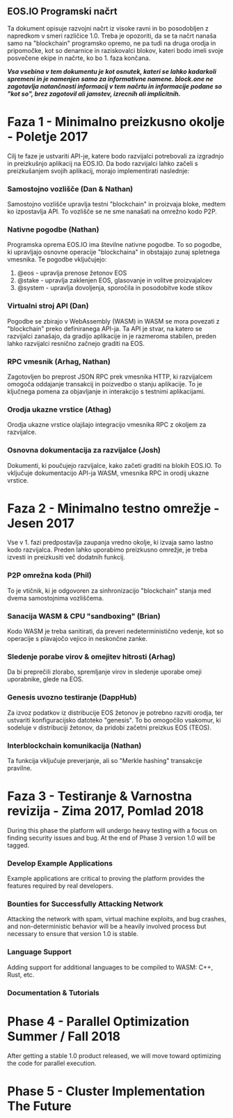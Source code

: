 ## EOS.IO Programski načrt

Ta dokument opisuje razvojni načrt iz visoke ravni in bo posodobljen z napredkom v smeri različice 1.0. Treba je opozoriti, da se ta načrt nanaša samo na "blockchain" programsko opremo, ne pa tudi na druga orodja in pripomočke, kot so denarnice in raziskovalci blokov, kateri bodo imeli svoje posvečene ekipe in načrte, ko bo 1. faza končana.

***Vsa vsebina v tem dokumentu je kot osnutek, kateri se lahko kadarkoli spremeni in je namenjen samo za informativne namene. block.one ne zagotavlja natančnosti informacij v tem načrtu in informacije podane so "kot so", brez zagotovil ali jamstev, izrecnih ali implicitnih.***

# Faza 1 - Minimalno preizkusno okolje - Poletje 2017

Cilj te faze je ustvariti API-je, katere bodo razvijalci potrebovali za izgradnjo in preizkušnjo aplikacij na EOS.IO. Da bodo razvijalci lahko začeli s preizkušanjem svojih aplikacij, morajo implementirati naslednje:

### Samostojno vozlišče (Dan & Nathan)

Samostojno vozlišče upravlja testni "blockchain" in proizvaja bloke, medtem ko izpostavlja API. To vozlišče se ne sme nanašati na omrežno kodo P2P.

### Nativne pogodbe (Nathan)

Programska oprema EOS.IO ima številne nativne pogodbe. To so pogodbe, ki upravljajo osnovne operacije "blockchaina" in obstajajo zunaj spletnega vmesnika. Te pogodbe vključujejo:

1. @eos - upravlja prenose žetonov EOS
2. @stake - upravlja zaklenjen EOS, glasovanje in volitve proizvajalcev
3. @system - upravlja dovoljenja, sporočila in posodobitve kode stikov

### Virtualni stroj API (Dan)

Pogodbe se zbirajo v WebAssembly (WASM) in WASM se mora povezati z "blockchain" preko definiranega API-ja. Ta API je stvar, na katero se razvijalci zanašajo, da gradijo aplikacije in je razmeroma stabilen, preden lahko razvijalci resnično začnejo graditi na EOS.

### RPC vmesnik (Arhag, Nathan)

Zagotovljen bo preprost JSON RPC prek vmesnika HTTP, ki razvijalcem omogoča oddajanje transakcij in poizvedbo o stanju aplikacije. To je ključnega pomena za objavljanje in interakcijo s testnimi aplikacijami.

### Orodja ukazne vrstice (Athag)

Orodja ukazne vrstice olajšajo integracijo vmesnika RPC z okoljem za razvijalce.

### Osnovna dokumentacija za razvijalce (Josh)

Dokumenti, ki poučujejo razvijalce, kako začeti graditi na blokih EOS.IO. To vključuje dokumentacijo API-ja WASM, vmesnika RPC in orodij ukazne vrstice.

# Faza 2 - Minimalno testno omrežje - Jesen 2017

Vse v 1. fazi predpostavlja zaupanja vredno okolje, ki izvaja samo lastno kodo razvijalca. Preden lahko uporabimo preizkusno omrežje, je treba izvesti in preizkusiti več dodatnih funkcij.

### P2P omrežna koda (Phil)

To je vtičnik, ki je odgovoren za sinhronizacijo "blockchain" stanja med dvema samostojnima vozliščema.

### Sanacija WASM & CPU "sandboxing" (Brian)

Kodo WASM je treba sanitirati, da preveri nedeterministično vedenje, kot so operacije s plavajočo vejico in neskončne zanke.

### Sledenje porabe virov & omejitev hitrosti (Arhag)

Da bi preprečili zlorabo, spremljanje virov in sledenje uporabe omeji uporabnike, glede na EOS.

### Genesis uvozno testiranje (DappHub)

Za izvoz podatkov iz distribucije EOS žetonov je potrebno razviti orodja, ter ustvariti konfiguracijsko datoteko "genesis". To bo omogočilo vsakomur, ki sodeluje v distribuciji žetonov, da pridobi začetni preizkus EOS (TEOS).

### Interblockchain komunikacija (Nathan)

Ta funkcija vključuje preverjanje, ali so "Merkle hashing" transakcije pravilne.

# Faza 3 - Testiranje & Varnostna revizija - Zima 2017, Pomlad 2018

During this phase the platform will undergo heavy testing with a focus on finding security issues and bug. At the end of Phase 3 version 1.0 will be tagged.

### Develop Example Applications

Example applications are critical to proving the platform provides the features required by real developers.

### Bounties for Successfully Attacking Network

Attacking the network with spam, virtual machine exploits, and bug crashes, and non-deterministic behavior will be a heavily involved process but necessary to ensure that version 1.0 is stable.

### Language Support

Adding support for additional languages to be compiled to WASM: C++, Rust, etc.

### Documentation & Tutorials

# Phase 4 - Parallel Optimization Summer / Fall 2018

After getting a stable 1.0 product released, we will move toward optimizing the code for parallel execution.

# Phase 5 - Cluster Implementation The Future
